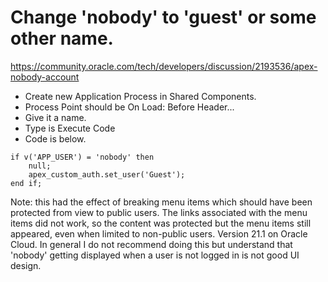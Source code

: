 # Change 'nobody' to 'guest' or some other name.

https://community.oracle.com/tech/developers/discussion/2193536/apex-nobody-account

* Create new Application Process in Shared Components.
* Process Point should be On Load: Before Header...
* Give it a name.
* Type is Execute Code
* Code is below.

```
if v('APP_USER') = 'nobody' then
    null;
    apex_custom_auth.set_user('Guest');
end if;
```

Note: this had the effect of breaking menu items which should have been protected from view to public users. The links associated with the menu items did not work, so the content was protected but the menu items still appeared, even when limited to non-public users. Version 21.1 on Oracle Cloud. In general I do not recommend doing this but understand that 'nobody' getting displayed when a user is not logged in is not good UI design.

